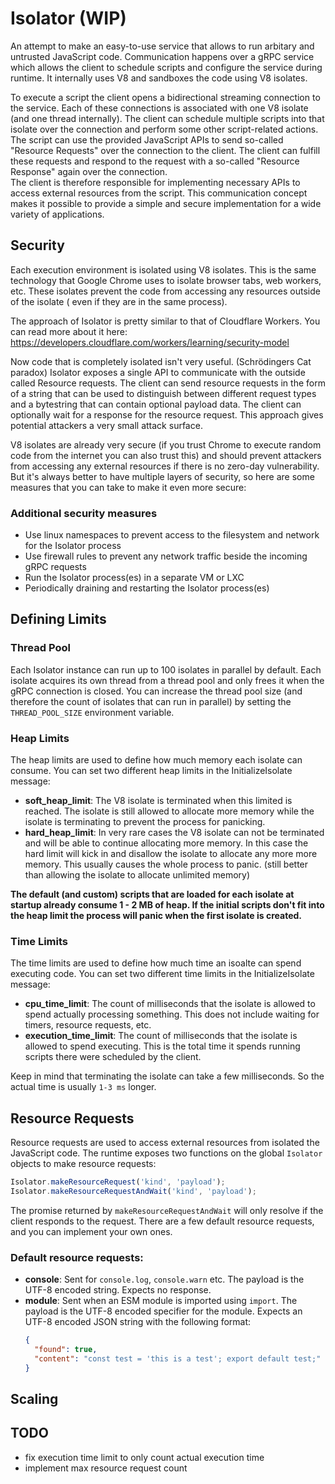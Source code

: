 # Isolator (WIP)

An attempt to make an easy-to-use service that allows to run arbitary and untrusted JavaScript code. Communication
happens over a gRPC service which allows the client to schedule scripts and configure the service during runtime. It
internally uses V8 and sandboxes the code using V8 isolates.

To execute a script the client opens a bidirectional streaming connection to the service. Each of these connections is
associated with one V8 isolate (and one thread internally). The client can schedule multiple scripts into that isolate
over the connection and perform some other script-related actions. The script can use the provided JavaScript APIs to
send so-called "Resource Requests" over the connection to the client. The client can fulfill these requests and respond
to the request with a so-called "Resource Response" again over the connection.  
The client is therefore responsible for implementing necessary APIs to access external resources from the script. This
communication concept makes it possible to provide a simple and secure implementation for a wide variety of
applications.

## Security

Each execution environment is isolated using V8 isolates. This is the same technology that Google Chrome uses to isolate
browser tabs, web workers, etc. These isolates prevent the code from accessing any resources outside of the isolate (
even if they are in the same process).

The approach of Isolator is pretty similar to that of Cloudflare Workers. You can read more about it here:
https://developers.cloudflare.com/workers/learning/security-model

Now code that is completely isolated isn't very useful. (Schrödingers Cat paradox)
Isolator exposes a single API to communicate with the outside called Resource requests. The client can send resource
requests in the form of a string that can be used to distinguish between different request types and a bytestring that
can contain optional payload data. The client can optionally wait for a response for the resource request. This approach
gives potential attackers a very small attack surface.

V8 isolates are already very secure (if you trust Chrome to execute random code from the internet you can also trust
this)
and should prevent attackers from accessing any external resources if there is no zero-day vulnerability. But it's
always better to have multiple layers of security, so here are some measures that you can take to make it even more
secure:

### Additional security measures

- Use linux namespaces to prevent access to the filesystem and network for the Isolator process
- Use firewall rules to prevent any network traffic beside the incoming gRPC requests
- Run the Isolator process(es) in a separate VM or LXC
- Periodically draining and restarting the Isolator process(es)

## Defining Limits

### Thread Pool

Each Isolator instance can run up to 100 isolates in parallel by default. Each isolate acquires its own thread from a
thread pool and only frees it when the gRPC connection is closed. You can increase the thread pool size (and therefore
the count of isolates that can run in parallel) by setting the `THREAD_POOL_SIZE` environment variable.

### Heap Limits

The heap limits are used to define how much memory each isolate can consume. You can set two different heap limits in
the InitializeIsolate message:

- **soft_heap_limit**: The V8 isolate is terminated when this limited is reached. The isolate is still allowed to
  allocate more memory while the isolate is terminating to prevent the process for panicking.
- **hard_heap_limit**: In very rare cases the V8 isolate can not be terminated and will be able to continue allocating more memory.
  In this case the hard limit will kick in and disallow the isolate to allocate any more more memory. This usually causes
  the whole process to panic. (still better than allowing the isolate to allocate unlimited memory)

**The default (and custom) scripts that are loaded for each isolate at startup already consume 1 - 2 MB of heap. If the
initial scripts don't fit into the heap limit the process will panic when the first isolate is created.**

### Time Limits

The time limits are used to define how much time an isoalte can spend executing code. You can set two different time
limits in the InitializeIsolate message:

- **cpu_time_limit**: The count of milliseconds that the isolate is allowed to spend actually processing something. This
  does not include waiting for timers, resource requests, etc.
- **execution_time_limit**: The count of milliseconds that the isolate is allowed to spend executing. This is the total
  time it spends running scripts there were scheduled by the client.

Keep in mind that terminating the isolate can take a few milliseconds. So the actual time is usually `1-3 ms` longer.

## Resource Requests

Resource requests are used to access external resources from isolated the JavaScript code. The runtime exposes two
functions on the global `Isolator` objects to make resource requests:

```js
Isolator.makeResourceRequest('kind', 'payload');
Isolator.makeResourceRequestAndWait('kind', 'payload');
```

The promise returned by `makeResourceRequestAndWait` will only resolve if the client responds to the request. There are
a few default resource requests, and you can implement your own ones.

### Default resource requests:

- **console**: Sent for `console.log`, `console.warn` etc. The payload is the UTF-8 encoded string. Expects no response.
- **module**: Sent when an ESM module is imported using `import`. The payload is the UTF-8 encoded specifier for the
  module. Expects an UTF-8 encoded JSON string with the following format:
    ```json
    {
      "found": true,
      "content": "const test = 'this is a test'; export default test;"
    }
    ```

## Scaling

## TODO

- fix execution time limit to only count actual execution time
- implement max resource request count